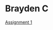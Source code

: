 <h1>Brayden C</h1>

<p><a href="/Basic web Design 2024-2025/Online news Article assignment" target="_blank">Assignment 1</a></p>
